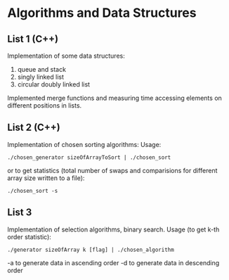 # Algorithms and Data Structures
## List 1 (C++)
Implementation of some data structures:
1. queue and stack
2. singly linked list
3. circular doubly linked list<br>

Implemented merge functions and measuring time accessing elements on different positions in lists.

## List 2 (C++)
Implementation of chosen sorting algorithms:
Usage:
```
./chosen_generator sizeOfArrayToSort | ./chosen_sort
```
or to get statistics (total number of swaps and comparisions for different array size written to a file):
```
./chosen_sort -s
```
## List 3 
Implementation of selection algorithms, binary search.
Usage (to get k-th order statistic):
```
./generator sizeOfArray k [flag] | ./chosen_algorithm
```
-a to generate data in ascending order
-d to generate data in descending order
